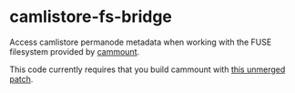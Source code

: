 # camlistore-fs-bridge

Access camlistore permanode metadata when working with the FUSE filesystem provided by [cammount](https://camlistore.org/cmd/cammount/).

This code currently requires that you build cammount with [this unmerged patch](https://camlistore-review.googlesource.com/#/c/2869/).

